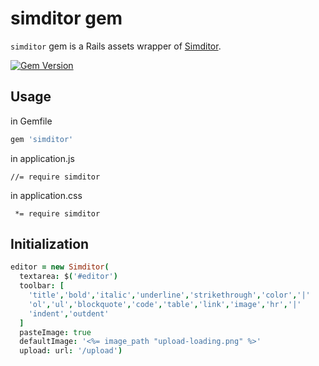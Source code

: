 # simditor gem

`simditor` gem is a Rails assets wrapper of [Simditor](https://github.com/mycolorway/simditor).

[![Gem Version](https://badge.fury.io/rb/simditor.svg)](https://badge.fury.io/rb/simditor)

## Usage

in Gemfile
```ruby
gem 'simditor'
```

in application.js
```
//= require simditor
```

in application.css
```
 *= require simditor
```

## Initialization

```coffeescript
editor = new Simditor(
  textarea: $('#editor')
  toolbar: [
    'title','bold','italic','underline','strikethrough','color','|'
    'ol','ul','blockquote','code','table','link','image','hr','|'
    'indent','outdent'
  ]
  pasteImage: true
  defaultImage: '<%= image_path "upload-loading.png" %>'
  upload: url: '/upload')
```
